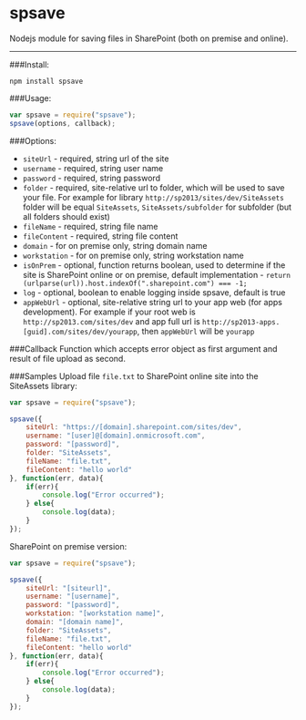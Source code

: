 # spsave

Nodejs module for saving files in SharePoint (both on premise and online). 

----------

###Install: 

`npm install spsave`  


###Usage: 

```javascript
var spsave = require("spsave");
spsave(options, callback);
```  



###Options:   

- `siteUrl` - required, string url of the site
- `username` - required, string user name
- `password` - required, string password
- `folder` - required, site-relative url to folder, which will be used to save your file. For example for library `http://sp2013/sites/dev/SiteAssets` folder will be equal `SiteAssets`, `SiteAssets/subfolder` for subfolder (but all folders should exist)
- `fileName` - required, string file name
- `fileContent` - required, string file content
- `domain` - for on premise only, string domain name
- `workstation` - for on premise only, string workstation name
- `isOnPrem` - optional, function returns boolean, used to determine if the site is SharePoint online or on premise, default implementation - `return (urlparse(url)).host.indexOf(".sharepoint.com") === -1;`
- `log` - optional, boolean to enable logging inside spsave, default is true
- `appWebUrl` - optional, site-relative string url to your app web (for apps development). For example if your root web is `http://sp2013.com/sites/dev` and app full url is `http://sp2013-apps.[guid].com/sites/dev/yourapp`, then `appWebUrl` will be `yourapp`


###Callback
Function which accepts error object as first argument and result of file upload as second. 


###Samples
Upload file `file.txt` to SharePoint online site into the SiteAssets library: 

```javascript
var spsave = require("spsave");

spsave({
	siteUrl: "https://[domain].sharepoint.com/sites/dev",
	username: "[user]@[domain].onmicrosoft.com",
	password: "[password]",
	folder: "SiteAssets",
	fileName: "file.txt",
	fileContent: "hello world"	
}, function(err, data){
	if(err){
		console.log("Error occurred");
	} else{
		console.log(data);
	}
});
``` 

SharePoint on premise version: 
```javascript
var spsave = require("spsave");

spsave({
	siteUrl: "[siteurl]",
	username: "[username]",
	password: "[password]",
	workstation: "[workstation name]",
	domain: "[domain name]",
	folder: "SiteAssets",
	fileName: "file.txt",
	fileContent: "hello world"	
}, function(err, data){
	if(err){
		console.log("Error occurred");
	} else{
		console.log(data);
	}
});
``` 


 